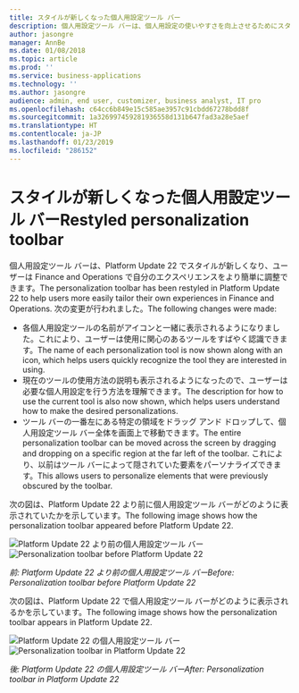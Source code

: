 ```yaml
---
title: スタイルが新しくなった個人用設定ツール バー
description: 個人用設定ツール バーは、個人用設定の使いやすさを向上させるためにスタイルが新しくなりました。
author: jasongre
manager: AnnBe
ms.date: 01/08/2018
ms.topic: article
ms.prod: ''
ms.service: business-applications
ms.technology: ''
ms.author: jasongre
audience: admin, end user, customizer, business analyst, IT pro
ms.openlocfilehash: c64cc6b849e15c585ae3957c91cbdd67278bdd8f
ms.sourcegitcommit: 1a326997459281936558d131b647fad3a28e5aef
ms.translationtype: HT
ms.contentlocale: ja-JP
ms.lasthandoff: 01/23/2019
ms.locfileid: "286152"
---
```

# <a name="restyled-personalization-toolbar"></a><span data-ttu-id="40e60-103">スタイルが新しくなった個人用設定ツール バー</span><span class="sxs-lookup"><span data-stu-id="40e60-103">Restyled personalization toolbar</span></span>

<span data-ttu-id="40e60-104">個人用設定ツール バーは、Platform Update 22 でスタイルが新しくなり、ユーザーは Finance and Operations で自分のエクスペリエンスをより簡単に調整できます。</span><span class="sxs-lookup"><span data-stu-id="40e60-104">The personalization toolbar has been restyled in Platform Update 22 to help users more easily tailor their own experiences in Finance and Operations.</span></span> <span data-ttu-id="40e60-105">次の変更が行われました。</span><span class="sxs-lookup"><span data-stu-id="40e60-105">The following changes were made:</span></span> 

-  <span data-ttu-id="40e60-106">各個人用設定ツールの名前がアイコンと一緒に表示されるようになりました。これにより、ユーザーは使用に関心のあるツールをすばやく認識できます。</span><span class="sxs-lookup"><span data-stu-id="40e60-106">The name of each personalization tool is now shown along with an icon, which helps users quickly recognize the tool they are interested in using.</span></span>
-  <span data-ttu-id="40e60-107">現在のツールの使用方法の説明も表示されるようになったので、ユーザーは必要な個人用設定を行う方法を理解できます。</span><span class="sxs-lookup"><span data-stu-id="40e60-107">The description for how to use the current tool is also now shown, which helps users understand how to make the desired personalizations.</span></span>  
-  <span data-ttu-id="40e60-108">ツール バーの一番左にある特定の領域をドラッグ アンド ドロップして、個人用設定ツール バー全体を画面上で移動できます。</span><span class="sxs-lookup"><span data-stu-id="40e60-108">The entire personalization toolbar can be moved across the screen by dragging and dropping on a specific region at the far left of the toolbar.</span></span> <span data-ttu-id="40e60-109">これにより、以前はツール バーによって隠されていた要素をパーソナライズできます。</span><span class="sxs-lookup"><span data-stu-id="40e60-109">This allows users to personalize elements that were previously obscured by the toolbar.</span></span>   

<span data-ttu-id="40e60-110">次の図は、Platform Update 22 より前に個人用設定ツール バーがどのように表示されていたかを示しています。</span><span class="sxs-lookup"><span data-stu-id="40e60-110">The following image shows how the personalization toolbar appeared before Platform Update 22.</span></span>

<span data-ttu-id="40e60-111">![Platform Update 22 より前の個人用設定ツール バー](media/oldPersonalizationToolbar.png  "Platform Update 22 より前の個人用設定ツール バー")</span><span class="sxs-lookup"><span data-stu-id="40e60-111">![Personalization toolbar before Platform Update 22](media/oldPersonalizationToolbar.png  "Personalization toolbar before Platform Update 22")</span></span>

<span data-ttu-id="40e60-112">*前: Platform Update 22 より前の個人用設定ツール バー*</span><span class="sxs-lookup"><span data-stu-id="40e60-112">*Before: Personalization toolbar before Platform Update 22*</span></span>

<span data-ttu-id="40e60-113">次の図は、Platform Update 22 で個人用設定ツール バーがどのように表示されるかを示しています。</span><span class="sxs-lookup"><span data-stu-id="40e60-113">The following image shows how the personalization toolbar appears in Platform Update 22.</span></span>

<span data-ttu-id="40e60-114">![Platform Update 22 の個人用設定ツール バー](media/restyledPersonalizationToolbar.png  "Platform Update 22 の個人用設定ツール バー")</span><span class="sxs-lookup"><span data-stu-id="40e60-114">![Personalization toolbar in Platform Update 22](media/restyledPersonalizationToolbar.png  "Personalization toolbar in Platform Update 22")</span></span>

<span data-ttu-id="40e60-115">*後: Platform Update 22 の個人用設定ツール バー*</span><span class="sxs-lookup"><span data-stu-id="40e60-115">*After: Personalization toolbar in Platform Update 22*</span></span>




